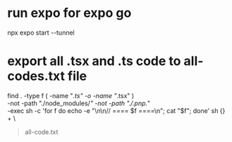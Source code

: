 # run expo for expo go
npx expo start --tunnel

# export all .tsx and .ts code to all-codes.txt file
find . -type f \( -name "*.ts" -o -name "*.tsx" \) \
  -not -path "./node_modules/*" -not -path "./.pnp.*" \
  -exec sh -c 'for f do echo -e "\n\n// ==== $f ====\n"; cat "$f"; done' sh {} + \
  > all-code.txt
